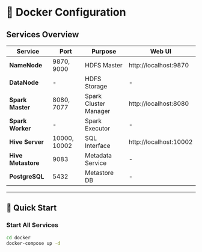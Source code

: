 # 🐳 Docker Configuration

## Services Overview

| Service | Port | Purpose | Web UI |
|---------|------|---------|--------|
| **NameNode** | 9870, 9000 | HDFS Master | http://localhost:9870 |
| **DataNode** | - | HDFS Storage | - |
| **Spark Master** | 8080, 7077 | Spark Cluster Manager | http://localhost:8080 |
| **Spark Worker** | - | Spark Executor | - |
| **Hive Server** | 10000, 10002 | SQL Interface | http://localhost:10002 |
| **Hive Metastore** | 9083 | Metadata Service | - |
| **PostgreSQL** | 5432 | Metastore DB | - |

---

## 🚀 Quick Start

### Start All Services

```bash
cd docker
docker-compose up -d
